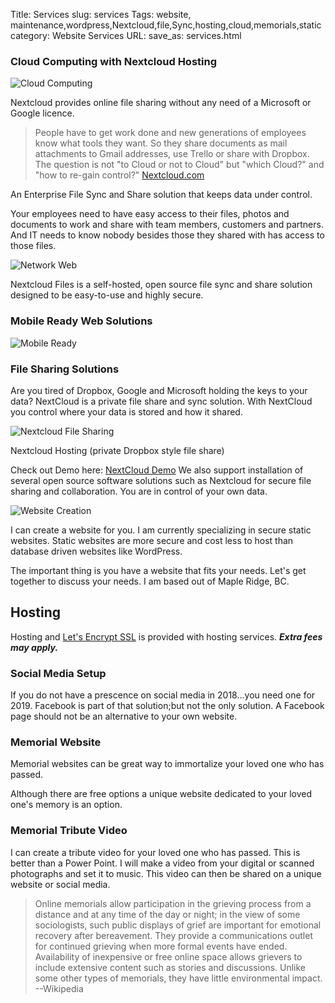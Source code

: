 Title: Services
slug: services
Tags: website, maintenance,wordpress,Nextcloud,file,Sync,hosting,cloud,memorials,static
category: Website Services
URL:
save_as: services.html



### Cloud Computing with Nextcloud Hosting

![Cloud Computing](/images/cloud-computing.jpg)

Nextcloud provides online file sharing without any need of a Microsoft or
Google licence.

> People have to get work done and new generations of employees know what tools they want. So they share documents as mail attachments to Gmail addresses, use Trello or share with Dropbox. The question is not "to Cloud or not to Cloud" but "which Cloud?" and "how to re-gain control?"
[Nextcloud.com](https://Nextcloud.com)

An Enterprise File Sync and Share solution that keeps data under control.

Your employees need to have easy access to their files, photos and documents to work and share with team members, customers and partners. And IT needs to know nobody besides those they shared with has access to those files.

![Network Web](/images/web.png)

Nextcloud Files is a self-hosted, open source file sync and share solution designed to be easy-to-use and highly secure.

### Mobile Ready Web Solutions

![Mobile Ready](/images/mobile.jpg)

### File Sharing Solutions

Are you tired of Dropbox, Google and Microsoft holding the keys to your data?
NextCloud is a private file share and sync solution. With NextCloud you control
where your data is stored and how it shared.

![Nextcloud File Sharing](/images/computer-files.jpg)

Nextcloud Hosting (private Dropbox style file share)

Check out Demo here: [NextCloud Demo](https://demo.nextcloud.com)
We also support installation of several open source software solutions such as Nextcloud for secure file sharing and collaboration. You are in control of your own data.


![Website Creation](/images/computer-files.jpg)

I can create a website for you. I am currently specializing in secure static websites. Static websites are more secure and cost less to host than database driven websites like WordPress.


The important thing is you have a website that fits your needs. Let's get together to discuss your needs. I am based out of Maple Ridge, BC.

## Hosting

Hosting and [Let's Encrypt SSL](https://letsencrypt.org/) is provided with hosting services. ***Extra fees may apply.***

### Social Media Setup
If you do not have a prescence on social media in 2018...you need one for 2019.
Facebook is part of that solution;but not the only solution. A Facebook page should not be
an alternative to your own website.



### Memorial Website

Memorial websites can be great way to immortalize your loved one who has passed.

Although there are free options a unique website dedicated to your loved one's memory is an option.

### Memorial Tribute Video

I can create a tribute video for your loved one who has passed. This is better than a Power Point. I will make a video from your digital or scanned photographs and set it to music. This video can then be shared on a unique website or social media.

> Online memorials allow participation in the grieving process from a distance and at any time of the day or night; in the view of some sociologists, such public displays of grief are important for emotional recovery after bereavement. They provide a communications outlet for continued grieving when more formal events have ended. Availability of inexpensive or free online space allows grievers to include extensive content such as stories and discussions. Unlike some other types of memorials, they have little environmental impact.  --Wikipedia
